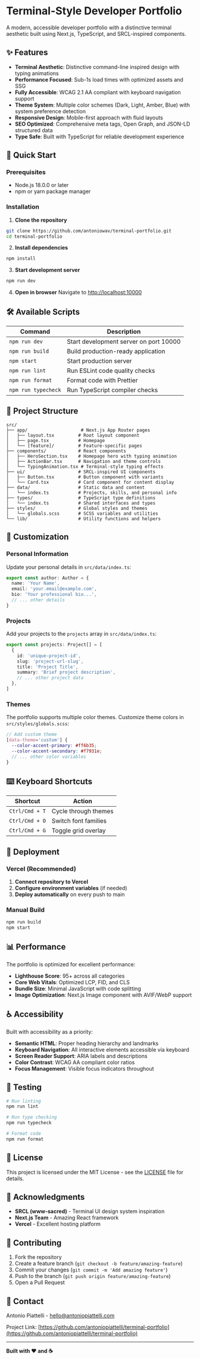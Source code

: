 # Terminal-Style Developer Portfolio

A modern, accessible developer portfolio with a distinctive terminal aesthetic built using Next.js, TypeScript, and SRCL-inspired components.

## ✨ Features

- **Terminal Aesthetic**: Distinctive command-line inspired design with typing animations
- **Performance Focused**: Sub-1s load times with optimized assets and SSG
- **Fully Accessible**: WCAG 2.1 AA compliant with keyboard navigation support
- **Theme System**: Multiple color schemes (Dark, Light, Amber, Blue) with system preference detection
- **Responsive Design**: Mobile-first approach with fluid layouts
- **SEO Optimized**: Comprehensive meta tags, Open Graph, and JSON-LD structured data
- **Type Safe**: Built with TypeScript for reliable development experience

## 🚀 Quick Start

### Prerequisites

- Node.js 18.0.0 or later
- npm or yarn package manager

### Installation

1. **Clone the repository**

```bash
git clone https://github.com/antoniowav/terminal-portfolio.git
cd terminal-portfolio
```

2. **Install dependencies**

```bash
npm install
```

3. **Start development server**

```bash
npm run dev
```

4. **Open in browser**
   Navigate to [http://localhost:10000](http://localhost:10000)

## 🛠️ Available Scripts

| Command             | Description                            |
| ------------------- | -------------------------------------- |
| `npm run dev`       | Start development server on port 10000 |
| `npm run build`     | Build production-ready application     |
| `npm start`         | Start production server                |
| `npm run lint`      | Run ESLint code quality checks         |
| `npm run format`    | Format code with Prettier              |
| `npm run typecheck` | Run TypeScript compiler checks         |

## 📁 Project Structure

```
src/
├── app/                    # Next.js App Router pages
│   ├── layout.tsx         # Root layout component
│   ├── page.tsx           # Homepage
│   └── [feature]/         # Feature-specific pages
├── components/            # React components
│   ├── HeroSection.tsx    # Homepage hero with typing animation
│   ├── ActionBar.tsx      # Navigation and theme controls
│   └── TypingAnimation.tsx # Terminal-style typing effects
├── ui/                    # SRCL-inspired UI components
│   ├── Button.tsx         # Button component with variants
│   └── Card.tsx           # Card component for content display
├── data/                  # Static data and content
│   └── index.ts           # Projects, skills, and personal info
├── types/                 # TypeScript type definitions
│   └── index.ts           # Shared interfaces and types
├── styles/                # Global styles and themes
│   └── globals.scss       # SCSS variables and utilities
└── lib/                   # Utility functions and helpers
```

## 🎨 Customization

### Personal Information

Update your personal details in `src/data/index.ts`:

```typescript
export const author: Author = {
  name: 'Your Name',
  email: 'your.email@example.com',
  bio: 'Your professional bio...',
  // ... other details
}
```

### Projects

Add your projects to the `projects` array in `src/data/index.ts`:

```typescript
export const projects: Project[] = [
  {
    id: 'unique-project-id',
    slug: 'project-url-slug',
    title: 'Project Title',
    summary: 'Brief project description',
    // ... other project data
  },
]
```

### Themes

The portfolio supports multiple color themes. Customize theme colors in `src/styles/globals.scss`:

```scss
// Add custom theme
[data-theme='custom'] {
  --color-accent-primary: #ff6b35;
  --color-accent-secondary: #f7931e;
  // ... other color variables
}
```

## ⌨️ Keyboard Shortcuts

| Shortcut       | Action               |
| -------------- | -------------------- |
| `Ctrl/Cmd + T` | Cycle through themes |
| `Ctrl/Cmd + O` | Switch font families |
| `Ctrl/Cmd + G` | Toggle grid overlay  |

## 🚀 Deployment

### Vercel (Recommended)

1. **Connect repository to Vercel**
2. **Configure environment variables** (if needed)
3. **Deploy automatically** on every push to main

### Manual Build

```bash
npm run build
npm start
```

## 📊 Performance

The portfolio is optimized for excellent performance:

- **Lighthouse Score**: 95+ across all categories
- **Core Web Vitals**: Optimized LCP, FID, and CLS
- **Bundle Size**: Minimal JavaScript with code splitting
- **Image Optimization**: Next.js Image component with AVIF/WebP support

## ♿ Accessibility

Built with accessibility as a priority:

- **Semantic HTML**: Proper heading hierarchy and landmarks
- **Keyboard Navigation**: All interactive elements accessible via keyboard
- **Screen Reader Support**: ARIA labels and descriptions
- **Color Contrast**: WCAG AA compliant color ratios
- **Focus Management**: Visible focus indicators throughout

## 🧪 Testing

```bash
# Run linting
npm run lint

# Run type checking
npm run typecheck

# Format code
npm run format
```

## 📝 License

This project is licensed under the MIT License - see the [LICENSE](LICENSE) file for details.

## 🙏 Acknowledgments

- **SRCL (www-sacred)** - Terminal UI design system inspiration
- **Next.js Team** - Amazing React framework
- **Vercel** - Excellent hosting platform

## 🤝 Contributing

1. Fork the repository
2. Create a feature branch (`git checkout -b feature/amazing-feature`)
3. Commit your changes (`git commit -m 'Add amazing feature'`)
4. Push to the branch (`git push origin feature/amazing-feature`)
5. Open a Pull Request

## 📧 Contact

Antonio Piattelli - [hello@antoniopiattelli.com](mailto:hello@antoniopiattelli.com)

Project Link: [https://github.com/antoniopiattelli/terminal-portfolio](https://github.com/antoniopiattelli/terminal-portfolio)

---

**Built with ❤️ and ☕**
